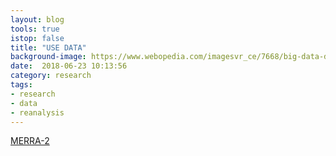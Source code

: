 ```yaml
---
layout: blog
tools: true
istop: false
title: "USE DATA"
background-image: https://www.webopedia.com/imagesvr_ce/7668/big-data-definition.jpg 
date:  2018-06-23 10:13:56
category: research
tags:
- research
- data
- reanalysis
---
```


[MERRA-2](https://disc.gsfc.nasa.gov/daac-bin/FTPSubset2.pl)
